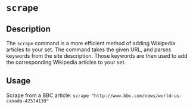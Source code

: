 # `scrape`

## Description
The `scrape` command is a more efficient method of adding Wikipedia articles to your set. The command takes the given URL, and parses keywords from the site description. Those keywords are then used to add the corresponding Wikipedia articles to your set.

## Usage
Scrape from a BBC article: `scrape "http://www.bbc.com/news/world-us-canada-42574139"`